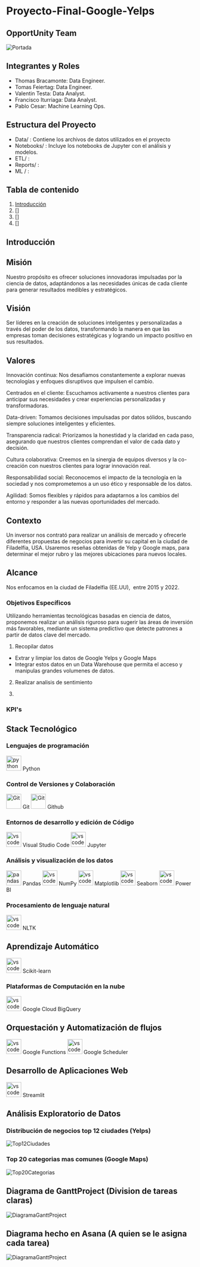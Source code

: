 # Proyecto-Final-Google-Yelps
## OpportUnity Team
![Portada](./Data/Images/OpporUnity_Banner.png)

## Integrantes y Roles

* Thomas Bracamonte: Data Engineer.
* Tomas Feiertag: Data Engineer.
* Valentin Testa: Data Analyst.
* Francisco Iturriaga: Data Analyst.
* Pablo Cesar: Machine Learning Ops.

## Estructura del Proyecto
* Data/ : Contiene los archivos de datos utilizados en el proyecto
* Notebooks/ : Incluye los notebooks de Jupyter con el análisis y modelos.
* ETL/ :
* Reports/ :
* ML / :

## Tabla de contenido
1. [Introducción](#instalación-y-requisitos)
2. []
3. []
4. []
## Introducción
## Misión

Nuestro propósito es ofrecer soluciones innovadoras impulsadas por la ciencia de datos, adaptándonos a las necesidades únicas de cada cliente para generar resultados medibles y estratégicos.

## Visión

Ser líderes en la creación de soluciones inteligentes y personalizadas a través del poder de los datos, transformando la manera en que las empresas toman decisiones estratégicas y logrando un impacto positivo en sus resultados.

## Valores

Innovación continua: Nos desafiamos constantemente a explorar nuevas tecnologías y enfoques disruptivos que impulsen el cambio.

Centrados en el cliente: Escuchamos activamente a nuestros clientes para anticipar sus necesidades y crear experiencias personalizadas y transformadoras.

Data-driven: Tomamos decisiones impulsadas por datos sólidos, buscando siempre soluciones inteligentes y eficientes.

Transparencia radical: Priorizamos la honestidad y la claridad en cada paso, asegurando que nuestros clientes comprendan el valor de cada dato y decisión.

Cultura colaborativa: Creemos en la sinergia de equipos diversos y la co-creación con nuestros clientes para lograr innovación real.

Responsabilidad social: Reconocemos el impacto de la tecnología en la sociedad y nos comprometemos a un uso ético y responsable de los datos.

Agilidad: Somos flexibles y rápidos para adaptarnos a los cambios del entorno y responder a las nuevas oportunidades del mercado.

## Contexto
Un inversor nos contrató para realizar un análisis de mercado y ofrecerle diferentes propuestas de negocios para invertir su capital en la ciudad de Filadelfia, USA. Usaremos reseñas obtenidas de Yelp y Google maps, para determinar el mejor rubro y las mejores ubicaciones para nuevos locales.

## Alcance
Nos enfocamos en la ciudad de Filadelfia (EE.UU),  entre 2015 y 2022.
<!-- Trabajar en Objetivos Especificos -->
### Objetivos Específicos
Utilizando herramientas tecnológicas basadas en ciencia de datos, proponemos realizar un análisis riguroso para sugerir las áreas de inversión más favorables, mediante un sistema predictivo que detecte patrones a partir de datos clave del mercado.

1. Recopilar datos
* Extrar y limpiar los datos de Google Yelps y Google Maps
* Integrar estos datos en un Data Warehouse que permita el acceso y manipulas grandes volumenes de datos.
2. Realizar analisis de sentimiento

3. 
<!-- Trabajar en KPI -->
### KPI's



## Stack Tecnológico

### Lenguajes de programación
<img src="Data\Images\Icons\pyhon-logo.png" title="Python" alt="python" width="40" height="40"/> Python 

### Control de Versiones y Colaboración
<img src="Data\Images\Icons\git.png" title="Git" alt="Git" width="40" height="40"/> Git <img src="Data\Images\Icons\github.png" title="Git" alt="Git" width="40" height="40"/> Github

### Entornos de desarrollo y edición de Código
<img src="Data\Images\Icons\VS-code-logo.png" title="VSCode" alt="vscode" width="40" height="40"/> Visual Studio Code 
<img src="Data\Images\Icons\jupyter.png" title="VSCode" alt="vscode" width="40" height="40"/> Jupyter

### Análisis y visualización de los datos
<img src="Data\Images\Icons\pandas-logo-300.png" title="Pandas" alt="pandas" width="40" height="40"/> Pandas 
<img src="Data\Images\Icons\numpy-original.svg" title="VSCode" alt="vscode" width="40" height="40"/> NumPy 
<img src="Data\Images\Icons\matplotlib-original.svg" title="VSCode" alt="vscode" width="40" height="40"/> Matplotlib 
<img src="Data\Images\Icons\seaborn-icon.svg" title="VSCode" alt="vscode" width="40" height="40"/> Seaborn 
<img src="Data\Images\Icons\powerbi.svg" title="VSCode" alt="vscode" width="40" height="40"/> Power BI

### Procesamiento de lenguaje natural
<img src="Data\Images\Icons\NLTK-85.webp" title="VSCode" alt="vscode" width="40" height="40"/> NLTK

## Aprendizaje Automático
<img src="Data\Images\Icons\scikit-learn-logo-big.png" title="VSCode" alt="vscode" width="40" height="40"/> Scikit-learn

### Plataformas de Computación en la nube
<img src="Data\Images\Icons\scikit-learn-logo-big.png" title="VSCode" alt="vscode" width="40" height="40"/> Google Cloud BigQuery
 
## Orquestación y Automatización de flujos 
<img src="Data\Images\Icons\Functions.png" title="VSCode" alt="vscode" width="40" height="40"/> Google Functions 
<img src="Data\Images\Icons\Scheduler.png" title="VSCode" alt="vscode" width="40" height="40"/> Google Scheduler

## Desarrollo de Aplicaciones Web
<img src="Data\Images\Icons\streamlit-original.svg" title="VSCode" alt="vscode" width="40" height="40"/> Streamlit


## Análisis Exploratorio de Datos 
### Distribución de negocios top 12 ciudades (Yelps)
![Top12Ciudades](./Data/Images/top_12_ciudades.png)

### Top 20 categorias mas comunes (Google Maps)
![Top20Categorias](./Data/Images/Top_Categorias.png)

## Diagrama de GanttProject (Division de tareas claras)
![DiagramaGanttProject](./Data/Images/Diagrama_Gantt_Project.png)

## Diagrama hecho en Asana (A quien se le asigna cada tarea)
![DiagramaGanttProject](./Data/Images/Diagrama_Gantt_Asana.png)